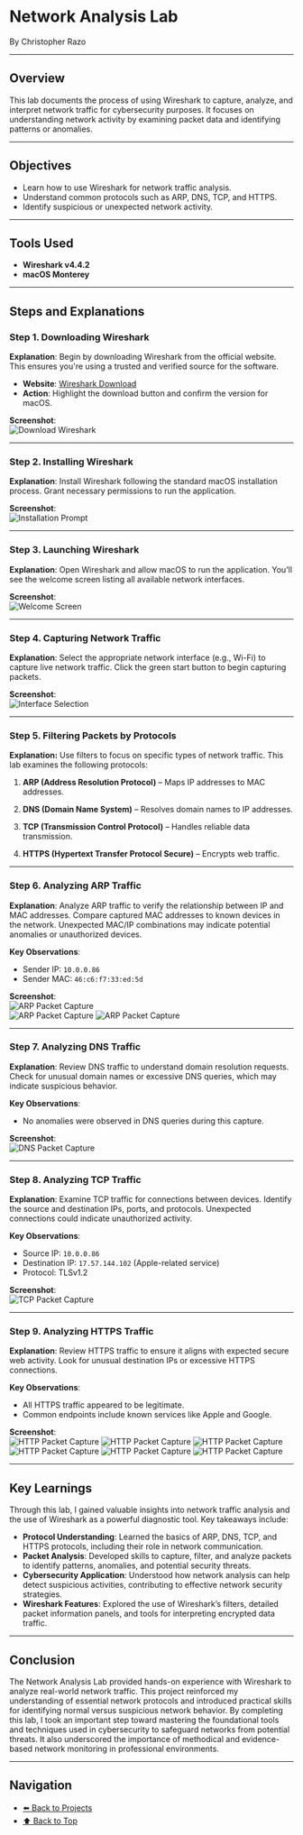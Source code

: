 # Network Analysis Lab

By Christopher Razo

---

## Overview
This lab documents the process of using Wireshark to capture, analyze, and interpret network traffic for cybersecurity purposes. It focuses on understanding network activity by examining packet data and identifying patterns or anomalies.

---

## Objectives
- Learn how to use Wireshark for network traffic analysis.
- Understand common protocols such as ARP, DNS, TCP, and HTTPS.
- Identify suspicious or unexpected network activity.

---

## Tools Used
- **Wireshark v4.4.2**
- **macOS Monterey**

---

## Steps and Explanations

### Step 1. Downloading Wireshark
**Explanation**: Begin by downloading Wireshark from the official website. This ensures you're using a trusted and verified source for the software.

- **Website**: [Wireshark Download](https://www.wireshark.org/download.html)
- **Action**: Highlight the download button and confirm the version for macOS.

**Screenshot**:  
![Download Wireshark](../assets/images/download-wireshark.png)

---

### Step 2. Installing Wireshark
**Explanation**: Install Wireshark following the standard macOS installation process. Grant necessary permissions to run the application.

**Screenshot**:  
![Installation Prompt](../assets/images/install-wireshark.png)

---

### Step 3. Launching Wireshark
**Explanation**: Open Wireshark and allow macOS to run the application. You’ll see the welcome screen listing all available network interfaces.

**Screenshot**:  
![Welcome Screen](../assets/images/open-wireshark.png)

---

### Step 4. Capturing Network Traffic
**Explanation**: Select the appropriate network interface (e.g., Wi-Fi) to capture live network traffic. Click the green start button to begin capturing packets.

**Screenshot**:  
![Interface Selection](../assets/images/04-packet-capture.png)

---

### Step 5. Filtering Packets by Protocols

**Explanation:** Use filters to focus on specific types of network traffic. This lab examines the following protocols:

1. **ARP (Address Resolution Protocol)** – Maps IP addresses to MAC addresses.
   
2. **DNS (Domain Name System)** – Resolves domain names to IP addresses.
   
3. **TCP (Transmission Control Protocol)** – Handles reliable data transmission.
   
4. **HTTPS (Hypertext Transfer Protocol Secure)** – Encrypts web traffic.

---

### Step 6. Analyzing ARP Traffic
**Explanation**: Analyze ARP traffic to verify the relationship between IP and MAC addresses. Compare captured MAC addresses to known devices in the network. Unexpected MAC/IP combinations may indicate potential anomalies or unauthorized devices.

**Key Observations**:
- Sender IP: `10.0.0.86`
- Sender MAC: `46:c6:f7:33:ed:5d`

**Screenshot**:  
![ARP Packet Capture](../assets/images/arp.png)  
![ARP Packet Capture](../assets/images/arp2.png)
![ARP Packet Capture](../assets/images/arp-investigate.png)

---

### Step 7. Analyzing DNS Traffic
**Explanation**: Review DNS traffic to understand domain resolution requests. Check for unusual domain names or excessive DNS queries, which may indicate suspicious behavior.

**Key Observations**:
- No anomalies were observed in DNS queries during this capture.

**Screenshot**:  
![DNS Packet Capture](../assets/images/dns.png)

---

### Step 8. Analyzing TCP Traffic
**Explanation**: Examine TCP traffic for connections between devices. Identify the source and destination IPs, ports, and protocols. Unexpected connections could indicate unauthorized activity.

**Key Observations**:
- Source IP: `10.0.0.86`
- Destination IP: `17.57.144.102` (Apple-related service)
- Protocol: TLSv1.2

**Screenshot**:  
![TCP Packet Capture](../assets/images/tcp.png)

---

### Step 9. Analyzing HTTPS Traffic
**Explanation**: Review HTTPS traffic to ensure it aligns with expected secure web activity. Look for unusual destination IPs or excessive HTTPS connections.

**Key Observations**:
- All HTTPS traffic appeared to be legitimate.
- Common endpoints include known services like Apple and Google.

**Screenshot**:  
![HTTP Packet Capture](../assets/images/https1.png)
![HTTP Packet Capture](../assets/images/https2.png)
![HTTP Packet Capture](../assets/images/https3.png)
![HTTP Packet Capture](../assets/images/https4.png)
![HTTP Packet Capture](../assets/images/https5.png)
![HTTP Packet Capture](../assets/images/https6.png)

---

## Key Learnings

Through this lab, I gained valuable insights into network traffic analysis and the use of Wireshark as a powerful diagnostic tool. Key takeaways include:
- **Protocol Understanding**: Learned the basics of ARP, DNS, TCP, and HTTPS protocols, including their role in network communication.
- **Packet Analysis**: Developed skills to capture, filter, and analyze packets to identify patterns, anomalies, and potential security threats.
- **Cybersecurity Application**: Understood how network analysis can help detect suspicious activities, contributing to effective network security strategies.
- **Wireshark Features**: Explored the use of Wireshark’s filters, detailed packet information panels, and tools for interpreting encrypted data traffic.

---

## Conclusion

The Network Analysis Lab provided hands-on experience with Wireshark to analyze real-world network traffic. This project reinforced my understanding of essential network protocols and introduced practical skills for identifying normal versus suspicious network behavior. By completing this lab, I took an important step toward mastering the foundational tools and techniques used in cybersecurity to safeguard networks from potential threats. It also underscored the importance of methodical and evidence-based network monitoring in professional environments.

---

## Navigation

- [⬅️ Back to Projects](https://c-razo.github.io/portfolio-v2/#projects)
- [⬆️ Back to Top](#network-analysis-lab)


